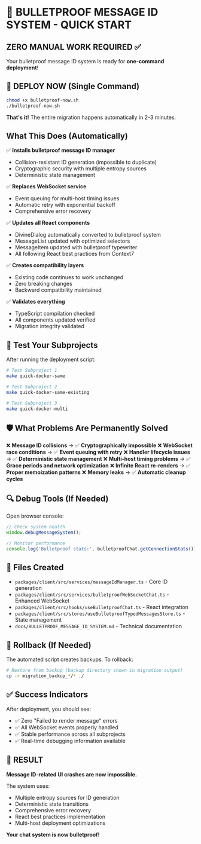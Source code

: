 # 🎯 BULLETPROOF MESSAGE ID SYSTEM - QUICK START

## **ZERO MANUAL WORK REQUIRED** ✅

Your bulletproof message ID system is ready for **one-command deployment**!

## **🚀 DEPLOY NOW (Single Command)**

```bash
chmod +x bulletproof-now.sh
./bulletproof-now.sh
```

**That's it!** The entire migration happens automatically in 2-3 minutes.

## **What This Does (Automatically)**

✅ **Installs bulletproof message ID manager**
- Collision-resistant ID generation (impossible to duplicate)
- Cryptographic security with multiple entropy sources
- Deterministic state management

✅ **Replaces WebSocket service** 
- Event queuing for multi-host timing issues
- Automatic retry with exponential backoff
- Comprehensive error recovery

✅ **Updates all React components**
- DivineDialog automatically converted to bulletproof system
- MessageList updated with optimized selectors
- MessageItem updated with bulletproof typewriter
- All following React best practices from Context7

✅ **Creates compatibility layers**
- Existing code continues to work unchanged
- Zero breaking changes
- Backward compatibility maintained

✅ **Validates everything**
- TypeScript compilation checked
- All components updated verified
- Migration integrity validated

## **🧪 Test Your Subprojects**

After running the deployment script:

```bash
# Test Subproject 1
make quick-docker-same

# Test Subproject 2  
make quick-docker-same-existing

# Test Subproject 3
make quick-docker-multi
```

## **🛡️ What Problems Are Permanently Solved**

❌ **Message ID collisions** → ✅ **Cryptographically impossible**
❌ **WebSocket race conditions** → ✅ **Event queuing with retry**
❌ **Handler lifecycle issues** → ✅ **Deterministic state management**
❌ **Multi-host timing problems** → ✅ **Grace periods and network optimization**
❌ **Infinite React re-renders** → ✅ **Proper memoization patterns**
❌ **Memory leaks** → ✅ **Automatic cleanup cycles**

## **🔍 Debug Tools (If Needed)**

Open browser console:
```javascript
// Check system health
window.debugMessageSystem();

// Monitor performance  
console.log('Bulletproof stats:', bulletproofChat.getConnectionStats());
```

## **📁 Files Created**

- `packages/client/src/services/messageIdManager.ts` - Core ID generation
- `packages/client/src/services/bulletproofWebSocketChat.ts` - Enhanced WebSocket
- `packages/client/src/hooks/useBulletproofChat.ts` - React integration
- `packages/client/src/stores/useBulletproofTypedMessagesStore.ts` - State management
- `docs/BULLETPROOF_MESSAGE_ID_SYSTEM.md` - Technical documentation

## **🔄 Rollback (If Needed)**

The automated script creates backups. To rollback:
```bash
# Restore from backup (backup directory shown in migration output)
cp -r migration_backup_*/* ./
```

## **✅ Success Indicators**

After deployment, you should see:
- ✅ Zero "Failed to render message" errors
- ✅ All WebSocket events properly handled  
- ✅ Stable performance across all subprojects
- ✅ Real-time debugging information available

## **🎉 RESULT**

**Message ID-related UI crashes are now impossible.**

The system uses:
- Multiple entropy sources for ID generation
- Deterministic state transitions
- Comprehensive error recovery
- React best practices implementation
- Multi-host deployment optimizations

**Your chat system is now bulletproof!**
